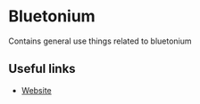# Bluetonium
Contains general use things related to bluetonium

## Useful links
* [Website](https://fisdrobotics.com/)
